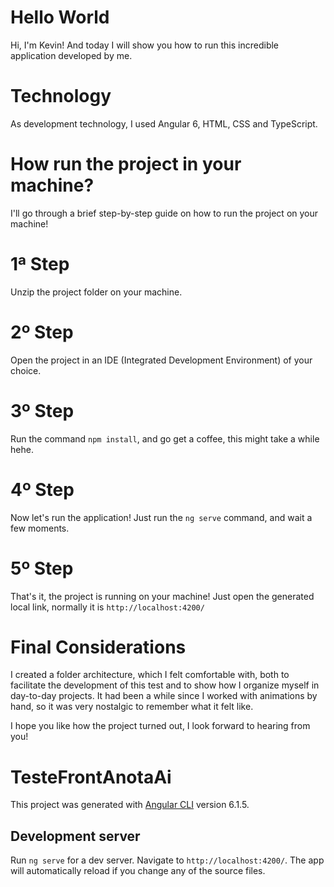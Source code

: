 # Hello World
Hi, I'm Kevin! And today I will show you how to run this incredible application developed by me. 

# Technology
As development technology, I used Angular 6, HTML, CSS and TypeScript.

# How run the project in your machine?
I'll go through a brief step-by-step guide on how to run the project on your machine!

# 1ª Step
Unzip the project folder on your machine. 

# 2º Step
Open the project in an IDE (Integrated Development Environment) of your choice.

# 3º Step
Run the command `npm install`, and go get a coffee, this might take a while hehe.

# 4º Step
Now let's run the application! Just run the `ng serve` command, and wait a few moments.

# 5º Step
That's it, the project is running on your machine! Just open the generated local link, normally it is `http://localhost:4200/`

# Final Considerations
I created a folder architecture, which I felt comfortable with, both to facilitate the development of this test and to show how I organize myself in day-to-day projects. It had been a while since I worked with animations by hand, so it was very nostalgic to remember what it felt like.

I hope you like how the project turned out, I look forward to hearing from you!

# TesteFrontAnotaAi
This project was generated with [Angular CLI](https://github.com/angular/angular-cli) version 6.1.5.

## Development server
Run `ng serve` for a dev server. Navigate to `http://localhost:4200/`. The app will automatically reload if you change any of the source files.

